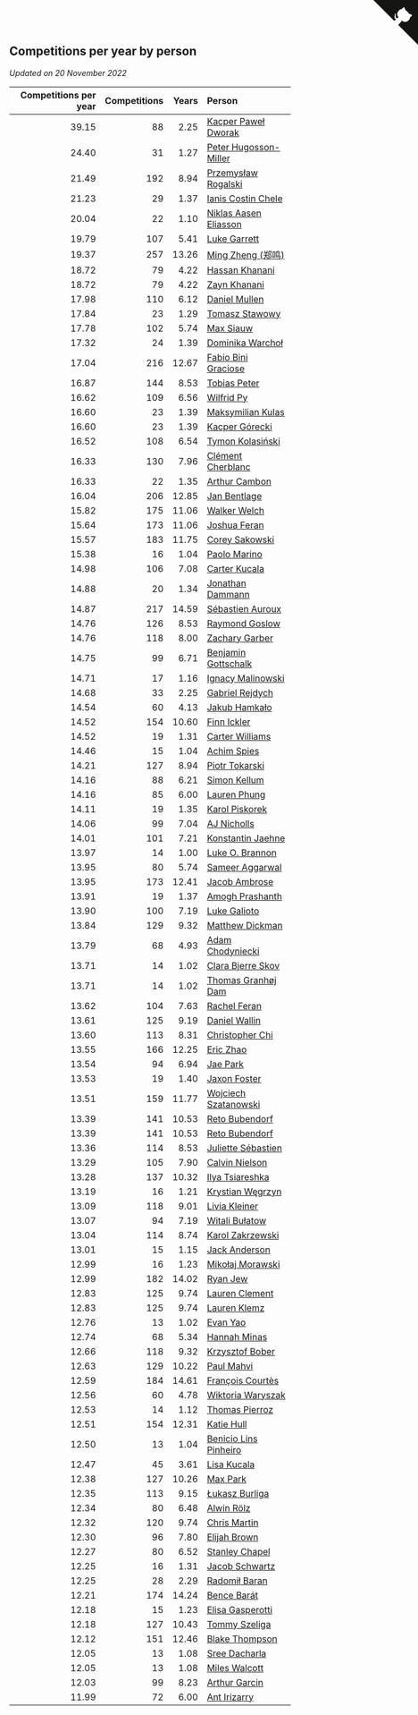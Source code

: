 ## Competitions per year by person

*Updated on 20 November 2022*

| Competitions per year | Competitions | Years | Person |
| ---: | ---: | ---: | :--- |
| 39.15 | 88 | 2.25 | [Kacper Paweł Dworak](https://www.worldcubeassociation.org/persons/2020DWOR01) |
| 24.40 | 31 | 1.27 | [Peter Hugosson-Miller](https://www.worldcubeassociation.org/persons/2021HUGO01) |
| 21.49 | 192 | 8.94 | [Przemysław Rogalski](https://www.worldcubeassociation.org/persons/2013ROGA02) |
| 21.23 | 29 | 1.37 | [Ianis Costin Chele](https://www.worldcubeassociation.org/persons/2021CHEL01) |
| 20.04 | 22 | 1.10 | [Niklas Aasen Eliasson](https://www.worldcubeassociation.org/persons/2021ELIA01) |
| 19.79 | 107 | 5.41 | [Luke Garrett](https://www.worldcubeassociation.org/persons/2017GARR05) |
| 19.37 | 257 | 13.26 | [Ming Zheng (郑鸣)](https://www.worldcubeassociation.org/persons/2009ZHEN11) |
| 18.72 | 79 | 4.22 | [Hassan Khanani](https://www.worldcubeassociation.org/persons/2018KHAN26) |
| 18.72 | 79 | 4.22 | [Zayn Khanani](https://www.worldcubeassociation.org/persons/2018KHAN28) |
| 17.98 | 110 | 6.12 | [Daniel Mullen](https://www.worldcubeassociation.org/persons/2016MULL04) |
| 17.84 | 23 | 1.29 | [Tomasz Stawowy](https://www.worldcubeassociation.org/persons/2021STAW01) |
| 17.78 | 102 | 5.74 | [Max Siauw](https://www.worldcubeassociation.org/persons/2017SIAU02) |
| 17.32 | 24 | 1.39 | [Dominika Warchoł](https://www.worldcubeassociation.org/persons/2021WARC01) |
| 17.04 | 216 | 12.67 | [Fabio Bini Graciose](https://www.worldcubeassociation.org/persons/2010GRAC02) |
| 16.87 | 144 | 8.53 | [Tobias Peter](https://www.worldcubeassociation.org/persons/2014PETE03) |
| 16.62 | 109 | 6.56 | [Wilfrid Py](https://www.worldcubeassociation.org/persons/2016PYWI01) |
| 16.60 | 23 | 1.39 | [Maksymilian Kulas](https://www.worldcubeassociation.org/persons/2021KULA02) |
| 16.60 | 23 | 1.39 | [Kacper Górecki](https://www.worldcubeassociation.org/persons/2021GORE01) |
| 16.52 | 108 | 6.54 | [Tymon Kolasiński](https://www.worldcubeassociation.org/persons/2016KOLA02) |
| 16.33 | 130 | 7.96 | [Clément Cherblanc](https://www.worldcubeassociation.org/persons/2014CHER05) |
| 16.33 | 22 | 1.35 | [Arthur Cambon](https://www.worldcubeassociation.org/persons/2021CAMB01) |
| 16.04 | 206 | 12.85 | [Jan Bentlage](https://www.worldcubeassociation.org/persons/2010BENT01) |
| 15.82 | 175 | 11.06 | [Walker Welch](https://www.worldcubeassociation.org/persons/2011WELC01) |
| 15.64 | 173 | 11.06 | [Joshua Feran](https://www.worldcubeassociation.org/persons/2011FERA01) |
| 15.57 | 183 | 11.75 | [Corey Sakowski](https://www.worldcubeassociation.org/persons/2011SAKO01) |
| 15.38 | 16 | 1.04 | [Paolo Marino](https://www.worldcubeassociation.org/persons/2021MARI04) |
| 14.98 | 106 | 7.08 | [Carter Kucala](https://www.worldcubeassociation.org/persons/2015KUCA01) |
| 14.88 | 20 | 1.34 | [Jonathan Dammann](https://www.worldcubeassociation.org/persons/2021DAMM01) |
| 14.87 | 217 | 14.59 | [Sébastien Auroux](https://www.worldcubeassociation.org/persons/2008AURO01) |
| 14.76 | 126 | 8.53 | [Raymond Goslow](https://www.worldcubeassociation.org/persons/2014GOSL01) |
| 14.76 | 118 | 8.00 | [Zachary Garber](https://www.worldcubeassociation.org/persons/2014GARB01) |
| 14.75 | 99 | 6.71 | [Benjamin Gottschalk](https://www.worldcubeassociation.org/persons/2016GOTT01) |
| 14.71 | 17 | 1.16 | [Ignacy Malinowski](https://www.worldcubeassociation.org/persons/2021MALI02) |
| 14.68 | 33 | 2.25 | [Gabriel Rejdych](https://www.worldcubeassociation.org/persons/2020REJD01) |
| 14.54 | 60 | 4.13 | [Jakub Hamkało](https://www.worldcubeassociation.org/persons/2018HAMK01) |
| 14.52 | 154 | 10.60 | [Finn Ickler](https://www.worldcubeassociation.org/persons/2012ICKL01) |
| 14.52 | 19 | 1.31 | [Carter Williams](https://www.worldcubeassociation.org/persons/2021WILL06) |
| 14.46 | 15 | 1.04 | [Achim Spies](https://www.worldcubeassociation.org/persons/2021SPIE01) |
| 14.21 | 127 | 8.94 | [Piotr Tokarski](https://www.worldcubeassociation.org/persons/2013TOKA01) |
| 14.16 | 88 | 6.21 | [Simon Kellum](https://www.worldcubeassociation.org/persons/2016KELL12) |
| 14.16 | 85 | 6.00 | [Lauren Phung](https://www.worldcubeassociation.org/persons/2016PHUN02) |
| 14.11 | 19 | 1.35 | [Karol Piskorek](https://www.worldcubeassociation.org/persons/2021PISK01) |
| 14.06 | 99 | 7.04 | [AJ Nicholls](https://www.worldcubeassociation.org/persons/2015NICH04) |
| 14.01 | 101 | 7.21 | [Konstantin Jaehne](https://www.worldcubeassociation.org/persons/2015JAEH01) |
| 13.97 | 14 | 1.00 | [Luke O. Brannon](https://www.worldcubeassociation.org/persons/2021BRAN02) |
| 13.95 | 80 | 5.74 | [Sameer Aggarwal](https://www.worldcubeassociation.org/persons/2017AGGA01) |
| 13.95 | 173 | 12.41 | [Jacob Ambrose](https://www.worldcubeassociation.org/persons/2010AMBR01) |
| 13.91 | 19 | 1.37 | [Amogh Prashanth](https://www.worldcubeassociation.org/persons/2021PRAS01) |
| 13.90 | 100 | 7.19 | [Luke Galioto](https://www.worldcubeassociation.org/persons/2015GALI02) |
| 13.84 | 129 | 9.32 | [Matthew Dickman](https://www.worldcubeassociation.org/persons/2013DICK01) |
| 13.79 | 68 | 4.93 | [Adam Chodyniecki](https://www.worldcubeassociation.org/persons/2017CHOD02) |
| 13.71 | 14 | 1.02 | [Clara Bjerre Skov](https://www.worldcubeassociation.org/persons/2021SKOV01) |
| 13.71 | 14 | 1.02 | [Thomas Granhøj Dam](https://www.worldcubeassociation.org/persons/2021DAMT01) |
| 13.62 | 104 | 7.63 | [Rachel Feran](https://www.worldcubeassociation.org/persons/2015FERA01) |
| 13.61 | 125 | 9.19 | [Daniel Wallin](https://www.worldcubeassociation.org/persons/2013WALL03) |
| 13.60 | 113 | 8.31 | [Christopher Chi](https://www.worldcubeassociation.org/persons/2014CHIC01) |
| 13.55 | 166 | 12.25 | [Eric Zhao](https://www.worldcubeassociation.org/persons/2010ZHAO19) |
| 13.54 | 94 | 6.94 | [Jae Park](https://www.worldcubeassociation.org/persons/2015PARK24) |
| 13.53 | 19 | 1.40 | [Jaxon Foster](https://www.worldcubeassociation.org/persons/2021FOST01) |
| 13.51 | 159 | 11.77 | [Wojciech Szatanowski](https://www.worldcubeassociation.org/persons/2011SZAT01) |
| 13.39 | 141 | 10.53 | [Reto Bubendorf](https://www.worldcubeassociation.org/persons/2012BUBE01) |
| 13.39 | 141 | 10.53 | [Reto Bubendorf](https://www.worldcubeassociation.org/persons/2012BUBE01) |
| 13.36 | 114 | 8.53 | [Juliette Sébastien](https://www.worldcubeassociation.org/persons/2014SEBA01) |
| 13.29 | 105 | 7.90 | [Calvin Nielson](https://www.worldcubeassociation.org/persons/2014NIEL03) |
| 13.28 | 137 | 10.32 | [Ilya Tsiareshka](https://www.worldcubeassociation.org/persons/2012TERE01) |
| 13.19 | 16 | 1.21 | [Krystian Węgrzyn](https://www.worldcubeassociation.org/persons/2021WEGR01) |
| 13.09 | 118 | 9.01 | [Livia Kleiner](https://www.worldcubeassociation.org/persons/2013KLEI03) |
| 13.07 | 94 | 7.19 | [Witali Bułatow](https://www.worldcubeassociation.org/persons/2015BUAT01) |
| 13.04 | 114 | 8.74 | [Karol Zakrzewski](https://www.worldcubeassociation.org/persons/2014ZAKR01) |
| 13.01 | 15 | 1.15 | [Jack Anderson](https://www.worldcubeassociation.org/persons/2021ANDE05) |
| 12.99 | 16 | 1.23 | [Mikołaj Morawski](https://www.worldcubeassociation.org/persons/2021MORA01) |
| 12.99 | 182 | 14.02 | [Ryan Jew](https://www.worldcubeassociation.org/persons/2008JEWR01) |
| 12.83 | 125 | 9.74 | [Lauren Clement](https://www.worldcubeassociation.org/persons/2013KLEM01) |
| 12.83 | 125 | 9.74 | [Lauren Klemz](https://www.worldcubeassociation.org/persons/2013KLEM01) |
| 12.76 | 13 | 1.02 | [Evan Yao](https://www.worldcubeassociation.org/persons/2021YAOE02) |
| 12.74 | 68 | 5.34 | [Hannah Minas](https://www.worldcubeassociation.org/persons/2017MINA04) |
| 12.66 | 118 | 9.32 | [Krzysztof Bober](https://www.worldcubeassociation.org/persons/2013BOBE01) |
| 12.63 | 129 | 10.22 | [Paul Mahvi](https://www.worldcubeassociation.org/persons/2012MAHV01) |
| 12.59 | 184 | 14.61 | [François Courtès](https://www.worldcubeassociation.org/persons/2008COUR01) |
| 12.56 | 60 | 4.78 | [Wiktoria Waryszak](https://www.worldcubeassociation.org/persons/2018WARY01) |
| 12.53 | 14 | 1.12 | [Thomas Pierroz](https://www.worldcubeassociation.org/persons/2021PIER01) |
| 12.51 | 154 | 12.31 | [Katie Hull](https://www.worldcubeassociation.org/persons/2010HULL01) |
| 12.50 | 13 | 1.04 | [Benicio Lins Pinheiro](https://www.worldcubeassociation.org/persons/2021PINH01) |
| 12.47 | 45 | 3.61 | [Lisa Kucala](https://www.worldcubeassociation.org/persons/2019KUCA01) |
| 12.38 | 127 | 10.26 | [Max Park](https://www.worldcubeassociation.org/persons/2012PARK03) |
| 12.35 | 113 | 9.15 | [Łukasz Burliga](https://www.worldcubeassociation.org/persons/2013BURL01) |
| 12.34 | 80 | 6.48 | [Alwin Rölz](https://www.worldcubeassociation.org/persons/2016ROLZ01) |
| 12.32 | 120 | 9.74 | [Chris Martin](https://www.worldcubeassociation.org/persons/2013MART03) |
| 12.30 | 96 | 7.80 | [Elijah Brown](https://www.worldcubeassociation.org/persons/2015BROW03) |
| 12.27 | 80 | 6.52 | [Stanley Chapel](https://www.worldcubeassociation.org/persons/2016CHAP04) |
| 12.25 | 16 | 1.31 | [Jacob Schwartz](https://www.worldcubeassociation.org/persons/2021SCHW01) |
| 12.25 | 28 | 2.29 | [Radomił Baran](https://www.worldcubeassociation.org/persons/2020BARA02) |
| 12.21 | 174 | 14.24 | [Bence Barát](https://www.worldcubeassociation.org/persons/2008BARA01) |
| 12.18 | 15 | 1.23 | [Elisa Gasperotti](https://www.worldcubeassociation.org/persons/2021GASP01) |
| 12.18 | 127 | 10.43 | [Tommy Szeliga](https://www.worldcubeassociation.org/persons/2012SZEL01) |
| 12.12 | 151 | 12.46 | [Blake Thompson](https://www.worldcubeassociation.org/persons/2010THOM03) |
| 12.05 | 13 | 1.08 | [Sree Dacharla](https://www.worldcubeassociation.org/persons/2021DACH01) |
| 12.05 | 13 | 1.08 | [Miles Walcott](https://www.worldcubeassociation.org/persons/2021WALC02) |
| 12.03 | 99 | 8.23 | [Arthur Garcin](https://www.worldcubeassociation.org/persons/2014GARC27) |
| 11.99 | 72 | 6.00 | [Ant Irizarry](https://www.worldcubeassociation.org/persons/2016IRIZ02) |


<a href="https://github.com/JustinTimeCuber/wca_statistics" class="github-corner" aria-label="View source on Github"><svg width="80" height="80" viewBox="0 0 250 250" style="fill:#151513; color:#fff; position: absolute; top: 0; border: 0; right: 0;" aria-hidden="true"><path d="M0,0 L115,115 L130,115 L142,142 L250,250 L250,0 Z"></path><path d="M128.3,109.0 C113.8,99.7 119.0,89.6 119.0,89.6 C122.0,82.7 120.5,78.6 120.5,78.6 C119.2,72.0 123.4,76.3 123.4,76.3 C127.3,80.9 125.5,87.3 125.5,87.3 C122.9,97.6 130.6,101.9 134.4,103.2" fill="currentColor" style="transform-origin: 130px 106px;" class="octo-arm"></path><path d="M115.0,115.0 C114.9,115.1 118.7,116.5 119.8,115.4 L133.7,101.6 C136.9,99.2 139.9,98.4 142.2,98.6 C133.8,88.0 127.5,74.4 143.8,58.0 C148.5,53.4 154.0,51.2 159.7,51.0 C160.3,49.4 163.2,43.6 171.4,40.1 C171.4,40.1 176.1,42.5 178.8,56.2 C183.1,58.6 187.2,61.8 190.9,65.4 C194.5,69.0 197.7,73.2 200.1,77.6 C213.8,80.2 216.3,84.9 216.3,84.9 C212.7,93.1 206.9,96.0 205.4,96.6 C205.1,102.4 203.0,107.8 198.3,112.5 C181.9,128.9 168.3,122.5 157.7,114.1 C157.9,116.9 156.7,120.9 152.7,124.9 L141.0,136.5 C139.8,137.7 141.6,141.9 141.8,141.8 Z" fill="currentColor" class="octo-body"></path></svg></a><style>.github-corner:hover .octo-arm{animation:octocat-wave 560ms ease-in-out}@keyframes octocat-wave{0%,100%{transform:rotate(0)}20%,60%{transform:rotate(-25deg)}40%,80%{transform:rotate(10deg)}}@media (max-width:500px){.github-corner:hover .octo-arm{animation:none}.github-corner .octo-arm{animation:octocat-wave 560ms ease-in-out}}</style>
